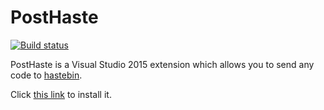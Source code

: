 # PostHaste

[![Build status](https://ci.appveyor.com/api/projects/status/6erpqt4l2pl4377o?svg=true)](https://ci.appveyor.com/project/EliotJones/posthaste)

PostHaste is a Visual Studio 2015 extension which allows you to send any code to [hastebin][link0].

Click [this link][link1] to install it.

[link0]: http://hastebin.com/
[link1]: https://visualstudiogallery.msdn.microsoft.com/f3ccaa45-c306-44bd-b435-495132d3383f
